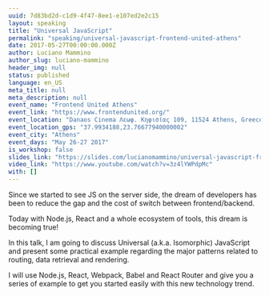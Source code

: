 ```yaml
---
uuid: 7d83bd2d-c1d9-4f47-8ee1-e107ed2e2c15
layout: speaking
title: "Universal JavaScript"
permalink: "speaking/universal-javascript-frontend-united-athens"
date: 2017-05-27T00:00:00.000Z
author: Luciano Mammino
author_slug: luciano-mammino
header_img: null
status: published
language: en_US
meta_title: null
meta_description: null
event_name: "Frontend United Athens"
event_link: "https://www.frontendunited.org/"
event_location: "Danaos Cinema Λεωφ. Κηφισίας 109, 11524 Athens, Greece"
event_location_gps: "37.9934188,23.76677940000002"
event_city: "Athens"
event_days: "May 26-27 2017"
is_workshop: false
slides_link: "https://slides.com/lucianomammino/universal-javascript-frontend-united-athens-2017"
video_link: "https://www.youtube.com/watch?v=3z4lYWPdpMc"
with: []
---
```


Since we started to see JS on the server side, the dream of developers has been to reduce the gap and the cost of switch between frontend/backend.

Today with Node.js, React and a whole ecosystem of tools, this dream is becoming true!

In this talk, I am going to discuss Universal (a.k.a. Isomorphic) JavaScript and present some practical example regarding the major patterns related to routing, data retrieval and rendering.

I will use Node.js, React, Webpack, Babel and React Router and give you a series of example to get you started easily with this new technology trend.
